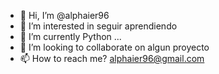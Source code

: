 - 👋 Hi, I’m @alphaier96
- 👀 I’m interested in seguir aprendiendo
- 🌱 I’m currently Python ...
- 💞️ I’m looking to collaborate on algun proyecto
- 📫 How to reach me? alphaier96@gmail.com

<!---
alphaier96/alphaier96 is a ✨ special ✨ repository because its `README.md` (this file) appears on your GitHub profile.
You can click the Preview link to take a look at your changes.
--->
